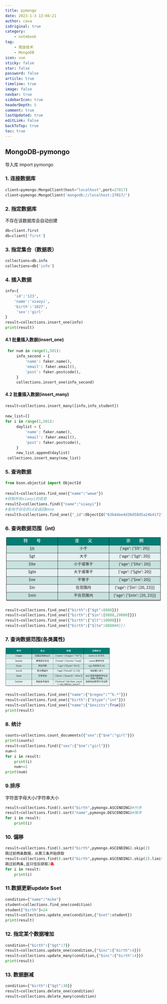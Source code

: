 ```yaml
---
title: pymongo
date: 2023-1-3 13:04:21
author: cava
isOriginal: true
category: 
    - notebook
tag:
    - 爬虫技术
    - MongoDB
icon: vue
sticky: false
star: false
password: false
article: true
timeline: true
image: false
navbar: true
sidebarIcon: true
headerDepth: 5
comment: true
lastUpdated: true
editLink: False
backToTop: true
toc: true
---
```


##  MongoDB-pymongo

导入库 import pymongo

### 1. 连接数据库

```python
client=pymongo.MongoClient(host="localhost",port=27017)
client=pymongo.MongoClient('mongodb://localhost:27017/')
```

### 2. 指定数据库

不存在该数据库会自动创建

```python
db=client.first
db=client['first']
```

### 3. 指定集合（数据表）

```python
collections=db.info
collections=db['info']
```

### 4. 插入数据

```python
info={
    'id':'123',
    'name':'xiaoyi',
    'birth':'1027',
     'sex':'girl'
}
result=collections.insert_one(info)
print(result)
```

#### 4.1 批量插入数据(insert_one)

```python
 for num in range(1,501):
     info_second = {
         'name': faker.name(),
         'email': faker.email(),
         'post': faker.postcode(),
     }
     collections.insert_one(info_second)
```

#### 4.2 批量插入数据(insert_many)

```python
result=collections.insert_many([info,info_student])

new_list=[]
for i in range(1,501):
     daylist = {
         'name': faker.name(),
         'email': faker.email(),
         'post': faker.postcode(),
     }
     new_list.append(daylist)
 collections.insert_many(new_list)
```

### 5. 查询数据

```python
from bson.objectid import ObjectId

result=collections.find_one({"name":"wewe"})
#获取所有xiaoyi的信息
result2=collections.find({"name":"xiaoyi"})
#查询不存在的id会返回None
result3=collections.find_one({"_id":ObjectId("63b4dee4d36d58d5a24b4172")})
```

### 6. 查询数据范围（int)

<img src="./About_MGdb.assets/image-20230105010554145.png" alt="image-20230105010554145" style="zoom: 50%;" />

```python
result=collections.find_one({"birth":{"$gt":8888}})
result=collections.find_one({"birth":{"$in":[8888,20000]}})
result=collections.find_one({"birth":{"$lt":10000}})
result=collections.find_one({"birth":{"$lte":8888##}})
```

### 7. 查询数据范围(各类属性)

<img src="./About_MGdb.assets/image-20230105235613406.png" alt="image-20230105235613406" style="zoom: 33%;" />

```python
result=collections.find_one({"name":{"$regex":"^h.*"}})
result=collections.find_one({"birth":{"$type":"int"}})
result=collections.find_one({"name":{"$exists":True}})
print(result)
```

### 8. 统计

```python
counts=collections.count_documents({"sex":{"$ne":"girl"}})
print(counts)
result=collections.find({"sex":{"$ne":"girl"}})
num=0
for i in result:
    print(i)
    num+=1
print(num)
```

### 9.排序

字符首字母大小/字符串大小

```python
result=collections.find().sort("birth",pymongo.ASCENDING)#升序
result=collections.find().sort("name",pymongo.DESCENDING)#降序
for i in result:
    print(i)
```

### 10. 偏移

```python
result=collections.find().sort("birth",pymongo.ASCENDING).skip(2)
跳过前两条数据，从第三条开始获取
result=collections.find().sort("birth",pymongo.ASCENDING).skip(2).limit(2)
跳过前两条,且只往后获取2条
for i in result:
    print(i)
```

### 11.数据更新update  $set

```python
condition={"name":"mike"}
student=collections.find_one(condition)
student["birth"]=24
result=collections.update_one(condition,{"$set":student})
print(result)
```

### 12. 指定某个数据增加

```python
condition={"birth":{"$gt":7}}
result=collections.update_one(condition,{"$inc":{"birth":4}})
result=collections.update_many(condition,{"$inc":{"birth":4}})
print(result)
```

### 13. 数据删减

```python
condition={"birth":{"$gt":30}}
result=collections.delete_one(condition)
result=collections.delete_many(condition)
```



































